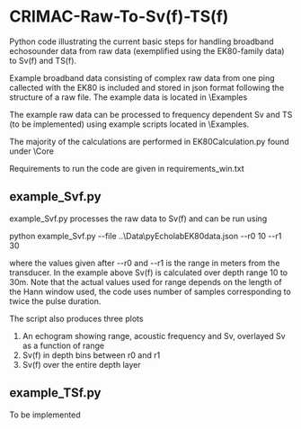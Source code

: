 # CRIMAC-Raw-To-Sv(f)-TS(f)
Python code illustrating the current basic steps for handling broadband echosounder data from raw data (exemplified using the EK80-family data) to Sv(f) and TS(f).

Example broadband data consisting of complex raw data from one ping callected with the EK80 is included and stored in json format following the structure of a raw file. The example data is located in \Examples

The example raw data can be processed to frequency dependent Sv and TS (to be implemented) using example scripts located in \Examples.

The majority of the calculations are performed in EK80Calculation.py found under \Core 

Requirements to run the code are given in requirements_win.txt

## example_Svf.py

example_Svf.py processes the raw data to Sv(f) and can be run using

python example_Svf.py --file ..\Data\pyEcholabEK80data.json --r0 10 --r1 30

where the values given after --r0 and --r1 is the range in meters from the transducer. In the example above Sv(f) is calculated over depth range 10 to 30m.
Note that the actual values used for range depends on the length of the Hann window used, the code uses number of samples corresponding to twice the pulse duration.

The script also produces three plots
1. An echogram showing range, acoustic frequency and Sv, overlayed Sv as a function of range
2. Sv(f) in depth bins between r0 and r1
3. Sv(f) over the entire depth layer

## example_TSf.py

To be implemented



